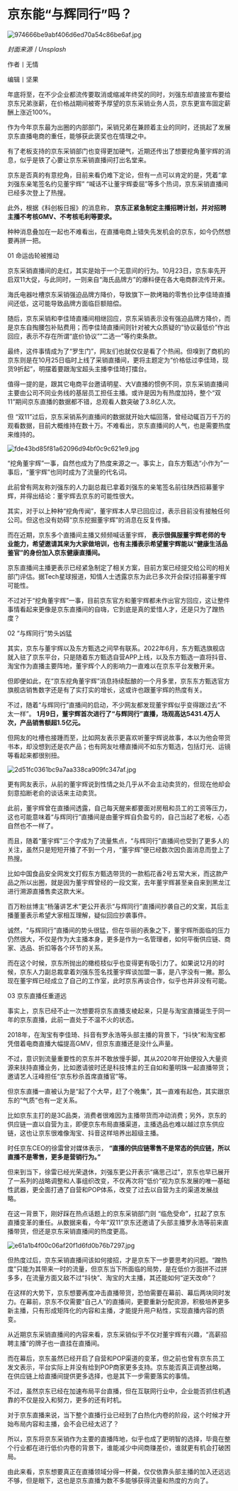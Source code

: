 # 京东能“与辉同行”吗？

![974666be9abf406d6ed70a54c86be6af.jpg](https://raw.githubusercontent.com/qqhsx/qqnews_image/main/2024/02/01/京东能“与辉同行”吗？/974666be9abf406d6ed70a54c86be6af.jpg)

 _封面来源丨Unsplash_

作者丨无情

编辑丨坚果

年底将至，在不少企业都流传要取消或缩减年终奖的同时，刘强东却直接宣布要给京东兄弟涨薪，在价格战期间被寄予厚望的京东采销业务人员，京东更宣布固定薪酬上涨近100%。

作为今年京东最为出圈的内部部门，采销兄弟在兼顾着主业的同时，还挑起了发展京东直播电商的重任，能够获此褒奖也在情理之中。

有了老板支持的京东采销部门也变得更加硬气，近期还传出了想要挖角董宇辉的消息，似乎是铁了心要让京东采销直播间打出名堂来。

京东是否真的有意挖角，目前来看仍难下定论，但有一点可以肯定的是，凭着“拿刘强东亲笔签名约见董宇辉”
“喊话不让董宇辉委屈”等多个热词，京东采销直播间已经多次登上了热搜。

此外，根据《科创板日报》的消息称， **京东正紧急制定主播招聘计划，并对招聘主播不考核GMV、不考核毛利等要求。**

种种消息叠加在一起也不难看出，在直播电商上错失先发机会的京东，如今仍然想要再拼一把。

01 命运齿轮被推动

京东采销直播间的走红，其实是始于一个无意间的行为。10月23日，京东率先开启双11大促，与此同时，一则来自“海氏品牌方”的爆料便在各大电商群流传开来。

海氏电器吐槽京东采销强迫品牌方降价，导致旗下一款烤箱的零售价比李佳琦直播间还低，这可能导致品牌方面临巨额赔偿。

随后，京东采销和李佳琦直播间相继回应，京东采销表示没有强迫品牌方降价，而是京东自掏腰包补贴费用；而李佳琦直播间则针对被大众质疑的“协议最低价”作出回应，表示不存在所谓“底价协议”“二选一”等约束条款。

最终，这件事情成为了“罗生门”，网友们也就仅仅是看了个热闹。但嗅到了商机的京东则是在10月25日临时上线了采销直播间，更将主题定为“价格低过李佳琦，现货9折起”，明摆着要跟淘宝超头主播李佳琦打擂台。

值得一提的是，跟其它电商平台邀请明星、大V直播的惯例不同，京东采销直播间主要由公司不同业务线的基层员工担任主播。或许是因为有热度加持，整个“双11”期间京东直播的数据都不错，总观看人数突破了3.8亿人次。

但
“双11”过后，京东采销系列直播间的数据就开始大幅回落，曾经动辄百万千万的观看数据，目前大概维持在数十万。不难看出，京东直播间的人气，也是需要热度来维持的。

![fde43bd85f81a62096d94bf0c9c621e9.jpg](https://raw.githubusercontent.com/qqhsx/qqnews_image/main/2024/02/01/京东能“与辉同行”吗？/fde43bd85f81a62096d94bf0c9c621e9.jpg)

“挖角董宇辉”一事，自然也成为了热度来源之一。事实上，自东方甄选“小作为”一事后，“董宇辉”也同时成为了流量的代名词。

此前曾有网友称刘强东的人力副总裁已拿着刘强东的亲笔签名前往陕西招募董宇辉，并得出结论：董宇辉去京东的可能性很大。

其实，对于以上种种“挖角传闻”，董宇辉本人早已回应过，表示目前没有接触任何公司。但这也没有妨碍“京东挖掘董宇辉”的消息在反复传播。

而在近期，京东多个直播间主播又频频喊话董宇辉，
**表示很佩服董宇辉老师的专业能力，希望邀请其来为大家做培训，也有主播表示希望董宇辉能以“健康生活品鉴官”的身份加入京东健康直播间。**

京东直播间主播更表示已经紧急制定了相关方案，目前方案已经提交给公司的相关部门评估。据Tech星球报道，知情人士透露京东为此已多次开会探讨招募董宇辉可能性。

不过对于“挖角董宇辉”一事，目前京东官方和董宇辉都未作出官方回应，这让整件事情看起来更像是京东直播间的自嗨，它到底是真的爱惜人才，还是只为了蹭热度？

02 “与辉同行”势头凶猛

其实，京东与董宇辉以及东方甄选之间早有联系。2022年6月，东方甄选旗舰店就入驻了京东平台，只是随着东方甄选自营APP上线，以及东方甄选一直将抖音、淘宝作为直播主要阵地，董宇辉个人的影响力一直难以在京东平台发散开来。

但即便如此，在“京东挖角董宇辉”消息持续酝酿的一个月多里，京东东方甄选官方旗舰店销售数字还是有了实打实的增长，这或许也跟董宇辉的热度有关。

不过，随着“与辉同行”直播间的启动，不少网友都发现董宇辉似乎变得跟过去“不太一样”。
**1月9日，董宇辉首次进行了“与辉同行”直播，场观高达5431.4万人次，产品销售额超1.5亿元。**

但网友的吐槽也接踵而至，比如网友表示更喜欢听董宇辉说故事，本以为他会带货书本，却没想到还是农产品；也有网友吐槽直播间不如东方甄选，包括灯光、运镜等看起来都很别扭。

![2d51fc0361bc9a7aa338ca909fc347af.jpg](https://raw.githubusercontent.com/qqhsx/qqnews_image/main/2024/02/01/京东能“与辉同行”吗？/2d51fc0361bc9a7aa338ca909fc347af.jpg)

更有网友表示，从前的董宇辉说到性情之处几乎从不会主动卖货的，但现在他却会刻意掐断老俞的谈话来主动卖货。

此前，董宇辉曾在直播间透露，自己每天醒来都要面对房租和员工的工资等压力，这也可能意味着“与辉同行”直播间是由董宇辉自负盈亏的，自己当起了老板，心态自然也不一样了。

而且，随着“董宇辉”三个字成为了流量焦点，“与辉同行”直播间也受到了更多人的关注，虽然只是短短开播了不到一个月，“董宇辉”便已经数次因负面消息而登上了热搜。

比如中国食品安全网发文打假东方甄选带货的一款稻花香2号五常大米，而这款产品之所以出圈，就是因为董宇辉曾经的一段文案，去年董宇辉甚至亲自来到黑龙江进行溯源直播售卖这款大米。

百万粉丝博主“杨藩讲艺术”更公开表示“与辉同行”直播间抄袭自己的文案，其后主播董董表示希望大家相互理解，疑似回应抄袭事件。

诚然，“与辉同行”直播间的势头很猛，但在华丽的表象之下，董宇辉所面临的压力仍然很大，不仅是作为大主播本身，更多是作为一名管理者，如何平衡供应链、商家、选品、折扣等各个环节的关系。

而在这个时候，京东所抛出的橄榄枝似乎也变得更有吸引力了。如果说12月的时候，京东人力副总裁拿着刘强东签名找董宇辉谈加盟一事，是八字没有一撇。那么现在董宇辉已经成立了自己的工作室，此时京东再谈合作，似乎也并非没有可能。

03 京东直播任重道远

事实上，京东已经不止一次想要将京东直播支棱起来，只是与淘宝直播诞生于同一年的京东直播，此前一直处于不温不火的状态。

2018年，在淘宝有李佳琦、抖音有罗永浩等头部主播的背景下，“抖快”和淘宝都凭借着电商直播大幅提高GMV，但京东直播还是没什么声量。

不过，意识到流量重要性的京东并不敢放慢手脚，其从2020年开始便投入大量资源来扶持直播业务，比如邀请彼时还是科技博主的王自如和董明珠一起直播带货；邀请艺人汪峰担任“京东秒杀首席直播官”等。

但京东直播一直被认为是“起了个大早，赶了个晚集”，其一直难有起色，其实跟京东的“气质”也有一定关系。

比如京东主打的是3C品类，消费者很难因为主播带货而冲动消费；另外，京东的供应链一直以自营为主，即便京东布局直播渠道，主播选品也难以越过京东供应链，这也让京东很难像淘宝、抖音这样培养出超级主播。

时任京东CEO的徐雷曾对媒体表示， **“直播的供应链零售不是常态的供应链，所以直播不是零售，更多是营销行为。”**

但来到当下，徐雷已经光荣退休，刘强东更公开表示“痛思己过”，京东也早已展开了一系列的战略调整和人事组织改变，不仅再次将“低价”视为京东发展的唯一基础性武器，更全面打通了自营和POP体系，改变了过去以自营为主的渠道发展战略。

在这一背景下，刚好踩在热点话题上的京东采销部门则
“临危受命”，扛起了京东直播变革的重任。从数据来看，今年“双11”京东还邀请了头部主播罗永浩等前来直播带货，但还是京东采销直播间的热度更高。

![e61a1b4f00c06af20f1d6fd0b76b7297.jpg](https://raw.githubusercontent.com/qqhsx/qqnews_image/main/2024/02/01/京东能“与辉同行”吗？/e61a1b4f00c06af20f1d6fd0b76b7297.jpg)

但热度过后，京东采销直播间该如何接招，才是京东下一步要思考的问题。“蹭热度”只能为其带来一时的流量，但京东当下所面临的局势，是在低价方面拼不过拼多多，在流量方面又敌不过“抖快”、淘宝的大主播，其还能如何“逆天改命”？

在这样的大势下，京东想要再度冲击直播带货，恐怕需要在幕前、幕后两块同时发力。在幕前，京东不仅需要“自己人”的直播间，更要重新分配资源，积极培养更多新主播，只有形成矩阵化的内容和主播，才能提升用户粘性，实现直播内容的质变。

从近期京东采销直播间的内容来看，京东采销似乎不仅对董宇辉有兴趣，“高薪招聘主播”的牌子也一直挂在直播间。

而在幕后，京东虽然已经开启了自营和POP渠道的变革，但之前也曾有京东员工发文表示，平台实际上并没有给到POP商家更多支持。京东能否真正调整战略，在供应链上给直播间提供更多选择，也是其下一步需要落实的事情。

不过，虽然京东已经在加速布局平台直播，但在互联网行业中，企业能否抓住机遇靠的不仅是投入和努力，更多的还有时机。

对于京东直播来说，当下整个直播行业已经到了白热化内卷的阶段，这个时候才开始布局内容和主播，会不会已经太迟了？

所以，京东将京东采销作为主要的直播阵地，似乎也成了更明智的选择，毕竟在整个行业都在进行低价内卷的背景下，谁能减少中间商赚差价，谁就更有机会打破困局。

由此来看，京东想要真正在直播领域分得一杯羹，仅仅依靠头部主播的加入还远远不够，但是眼下，这也是京东直播为数不多能够获得流量和热度的方向了。


